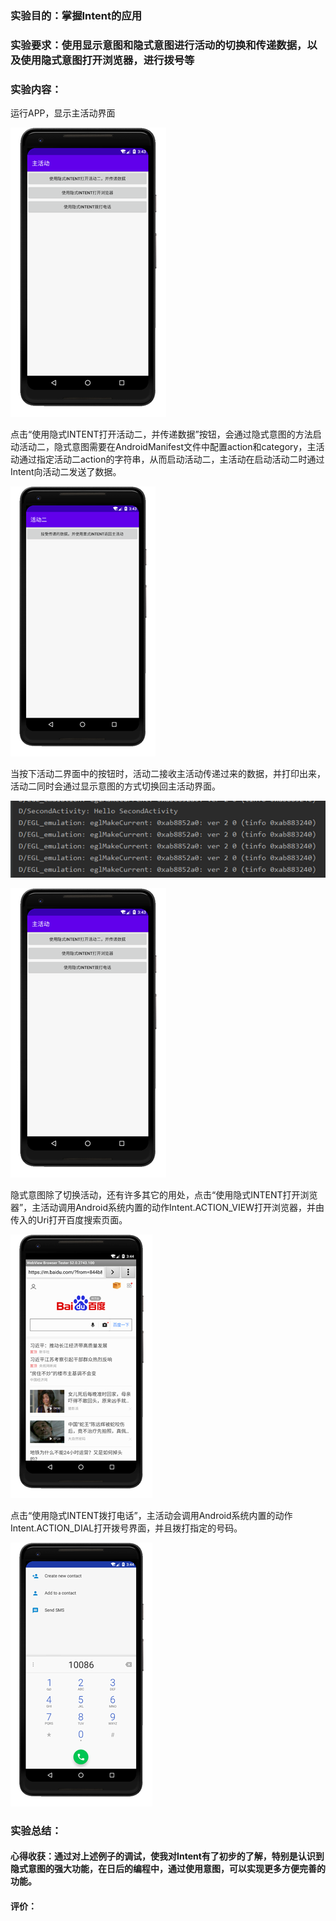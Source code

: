 ### 实验目的：掌握Intent的应用

### 实验要求：使用显示意图和隐式意图进行活动的切换和传递数据，以及使用隐式意图打开浏览器，进行拨号等

### 实验内容：

运行APP，显示主活动界面

![image-20201115234700915](work_4.assets/image-20201115234700915.png)



点击“使用隐式INTENT打开活动二，并传递数据”按钮，会通过隐式意图的方法启动活动二，隐式意图需要在AndroidManifest文件中配置action和category，主活动通过指定活动二action的字符串，从而启动活动二，主活动在启动活动二时通过Intent向活动二发送了数据。

![image-20201115235645331](work_4.assets/image-20201115235645331.png)

当按下活动二界面中的按钮时，活动二接收主活动传递过来的数据，并打印出来，活动二同时会通过显示意图的方式切换回主活动界面。

![image-20201115235905741](work_4.assets/image-20201115235905741.png)

![image-20201115235920561](work_4.assets/image-20201115235920561.png)

隐式意图除了切换活动，还有许多其它的用处，点击“使用隐式INTENT打开浏览器”，主活动调用Android系统内置的动作Intent.ACTION_VIEW打开浏览器，并由传入的Uri打开百度搜索页面。

![image-20201116000240625](work_4.assets/image-20201116000240625.png)

点击“使用隐式INTENT拨打电话”，主活动会调用Android系统内置的动作Intent.ACTION_DIAL打开拨号界面，并且拨打指定的号码。

![image-20201116000637534](work_4.assets/image-20201116000637534.png)

### 实验总结：

#### 心得收获：通过对上述例子的调试，使我对Intent有了初步的了解，特别是认识到隐式意图的强大功能，在日后的编程中，通过使用意图，可以实现更多方便完善的功能。

#### 评价：

